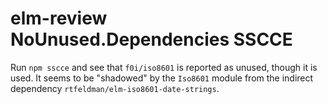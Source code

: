 # elm-review NoUnused.Dependencies SSCCE

Run `npm sscce` and see that `f0i/iso8601` is reported as unused, though it is used. It seems to be "shadowed" by the `Iso8601` module from the indirect dependency `rtfeldman/elm-iso8601-date-strings`.
